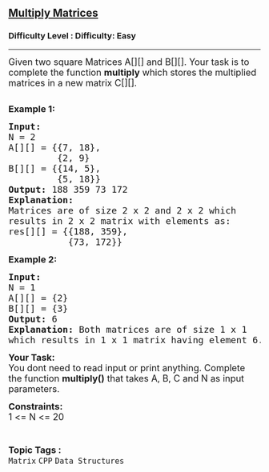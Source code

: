 <h2><a href="https://www.geeksforgeeks.org/problems/multiply-matrices--141631/1?page=1&category=Matrix,Graph&difficulty=Easy&status=unsolved&sortBy=accuracy">Multiply Matrices</a></h2><h3>Difficulty Level : Difficulty: Easy</h3><hr><div class="problems_problem_content__Xm_eO"><p><span style="font-size:18px">Given two square Matrices A[][] and B[][]. Your task is to complete the function <strong>multiply</strong> which stores the multiplied matrices&nbsp;in a new matrix C[][].</span><br>
&nbsp;</p>

<p><span style="font-size:18px"><strong>Example 1:</strong></span></p>

<pre><span style="font-size:18px"><strong>Input:
</strong>N = 2
A[][] = {{7, 18},
         {2, 9}
B[][] = {{14, 5},
         {5, 18}}
<strong>Output:</strong> 188 359 73 172
<strong>Explanation:</strong>
Matrices are of size 2 x 2 and 2 x 2 which 
results in 2 x 2 matrix with elements as:
res[][] = {{188, 359},
           {73, 172}}</span></pre>

<p><span style="font-size:18px"><strong>Example 2:</strong></span></p>

<pre><span style="font-size:18px"><strong>Input:</strong>
N = 1
A[][] = {2}
B[][] = {3}
<strong>Output:</strong> 6
<strong>Explanation:</strong> Both matrices are of size 1 x 1 
which results in 1 x 1 matrix having element 6.</span>
</pre>

<p><span style="font-size:18px"><strong>Your Task:</strong><br>
You dont need to read input or print anything. Complete the function <strong>multiply()</strong> that takes A, B, C and N&nbsp;as input parameters.</span></p>

<p><span style="font-size:18px"><strong>Constraints:</strong><br>
1 &lt;= N &lt;= 20</span></p>
</div><br><p><span style=font-size:18px><strong>Topic Tags : </strong><br><code>Matrix</code>&nbsp;<code>CPP</code>&nbsp;<code>Data Structures</code>&nbsp;